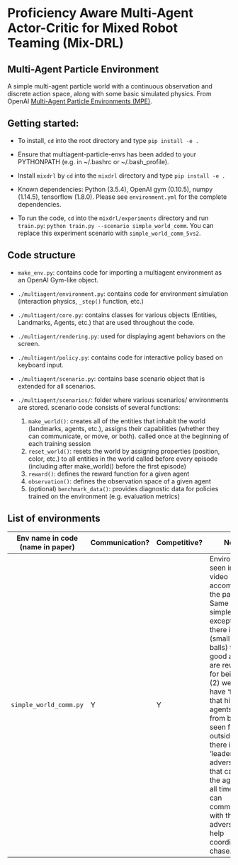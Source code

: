 # Proficiency Aware Multi-Agent Actor-Critic for Mixed Robot Teaming (Mix-DRL)

## Multi-Agent Particle Environment

A simple multi-agent particle world with a continuous observation and discrete action space, along with some basic simulated physics. From OpenAI [Multi-Agent Particle Environments (MPE)](https://github.com/openai/multiagent-particle-envs).

## Getting started:

- To install, `cd` into the root directory and type `pip install -e .`

- Ensure that multiagent-particle-envs has been added to your PYTHONPATH (e.g. in ~/.bashrc or ~/.bash_profile).

- Install `mixdrl` by `cd` into the `mixdrl` directory and type `pip install -e .`

- Known dependencies: Python (3.5.4), OpenAI gym (0.10.5), numpy (1.14.5), tensorflow (1.8.0). Please see `environment.yml` for the complete dependencies.

- To run the code, `cd` into the `mixdrl/experiments` directory and run `train.py`: `python train.py --scenario simple_world_comm`. You can replace this experiment scenario with `simple_world_comm_5vs2`.

## Code structure

- `make_env.py`: contains code for importing a multiagent environment as an OpenAI Gym-like object.

- `./multiagent/environment.py`: contains code for environment simulation (interaction physics, `_step()` function, etc.)

- `./multiagent/core.py`: contains classes for various objects (Entities, Landmarks, Agents, etc.) that are used throughout the code.

- `./multiagent/rendering.py`: used for displaying agent behaviors on the screen.

- `./multiagent/policy.py`: contains code for interactive policy based on keyboard input.

- `./multiagent/scenario.py`: contains base scenario object that is extended for all scenarios.

- `./multiagent/scenarios/`: folder where various scenarios/ environments are stored. scenario code consists of several functions:
    1) `make_world()`: creates all of the entities that inhabit the world (landmarks, agents, etc.), assigns their capabilities (whether they can communicate, or move, or both).
     called once at the beginning of each training session
    2) `reset_world()`: resets the world by assigning properties (position, color, etc.) to all entities in the world
    called before every episode (including after make_world() before the first episode)
    3) `reward()`: defines the reward function for a given agent
    4) `observation()`: defines the observation space of a given agent
    5) (optional) `benchmark_data()`: provides diagnostic data for policies trained on the environment (e.g. evaluation metrics)


## List of environments

| Env name in code (name in paper) |  Communication? | Competitive? | Notes |
| --- | --- | --- | --- |
| `simple_world_comm.py` | Y | Y | Environment seen in the video accompanying the paper. Same as simple_tag, except (1) there is food (small blue balls) that the good agents are rewarded for being near, (2) we now have ‘forests’ that hide agents inside from being seen from outside; (3) there is a ‘leader adversary” that can see the agents at all times, and can communicate with the other adversaries to help coordinate the chase. |